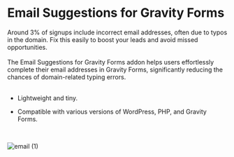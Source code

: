 # Email Suggestions for Gravity Forms

Around 3% of signups include incorrect email addresses, often due to typos in the domain. Fix this easily to boost your leads and avoid missed opportunities.  
<br/>
The Email Suggestions for Gravity Forms addon helps users effortlessly complete their email addresses in Gravity Forms, significantly reducing the chances of domain-related typing errors.  
<br/>
- Lightweight and tiny.
+ Compatible with various versions of WordPress, PHP, and Gravity Forms.
<br/>

![email (1)](https://github.com/user-attachments/assets/6f5bf6d9-180f-4e79-9c80-3ad990fbaf74)
